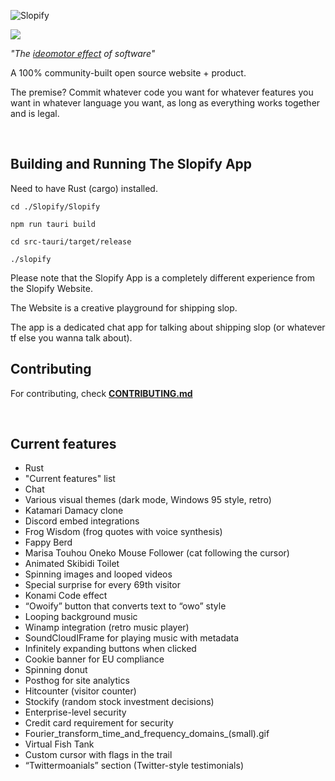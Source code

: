 ![Slopify](SlopifyLogo.png)

[![](https://dcbadge.limes.pink/api/server/sPbES34ZsA)](https://discord.gg/sPbES34ZsA)

_"The [ideomotor effect](https://www.newmanmentalism.com/blog/a-mentalist-explains-how-ouija-boards-work-and-the-ideomotor-effect) of software"_

A 100% community-built open source website + product.

The premise? Commit whatever code you want for whatever features you want in whatever language you want, as long as everything works together and is legal.

<br>

## Building and Running The Slopify App

Need to have Rust (cargo) installed.

`cd ./Slopify/Slopify`

`npm run tauri build`

`cd src-tauri/target/release`

`./slopify`

Please note that the Slopify App is a completely different experience from the Slopify Website.

The Website is a creative playground for shipping slop.

The app is a dedicated chat app for talking about shipping slop (or whatever tf else you wanna talk about).

## Contributing
For contributing, check **[CONTRIBUTING.md](https://github.com/DishpitDev/Slopify/blob/main/CONTRIBUTING.md)**

<br>

## Current features
* Rust
* "Current features" list
* Chat
* Various visual themes (dark mode, Windows 95 style, retro)
* Katamari Damacy clone
* Discord embed integrations
* Frog Wisdom (frog quotes with voice synthesis)
* Fappy Berd
* Marisa Touhou Oneko Mouse Follower (cat following the cursor)
* Animated Skibidi Toilet
* Spinning images and looped videos
* Special surprise for every 69th visitor
* Konami Code effect
* “Owoify” button that converts text to “owo” style
* Looping background music
* Winamp integration (retro music player)
* SoundCloudIFrame for playing music with metadata
* Infinitely expanding buttons when clicked
* Cookie banner for EU compliance
* Spinning donut
* Posthog for site analytics
* Hitcounter (visitor counter)
* Stockify (random stock investment decisions)
* Enterprise-level security
* Credit card requirement for security
* Fourier_transform_time_and_frequency_domains_(small).gif
* Virtual Fish Tank
* Custom cursor with flags in the trail
* “Twittermoanials” section (Twitter-style testimonials)

<br>
